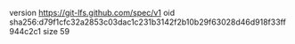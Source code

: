 version https://git-lfs.github.com/spec/v1
oid sha256:d79f1cfc32a2853c03dac1c231b3142f2b10b29f63028d46d918f33ff944c2c1
size 59
